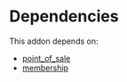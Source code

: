 # Dependencies

This addon depends on:

- [point_of_sale](https://github.com/bringout/oca-ocb-sale/tree/681dc8d5fff638cb0862a34e48091a2098d091f8/odoo-bringout-oca-ocb-point_of_sale)
- [membership](https://github.com/bringout/oca-ocb-vertical-industry/tree/a60a29f57ff34f3c01d0521d0a6003956d80acd9/odoo-bringout-oca-ocb-membership)
